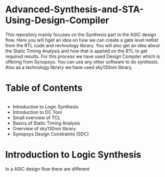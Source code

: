# Advanced-Synthesis-and-STA-Using-Design-Compiler
This repository mainly focuses on the Synthesis part in the ASIC design flow. Here you will hget an idea on how we can create a gate level netlist from the RTL code and rechnology library. You will also get an idea about the Static Timing Analysis and how that is applied on the RTL to get required results.
For this process we have used Design Compiler which is offering from Synopsys. You can use any other software to do synthesis. Also as a technology library we have used sky130nm library.

# Table of Contents <h6>
* Introduction to Logic Synthesis
* Introduction to DC Tool
* Small overview of TCL
* Basics of Static Timing Analysis
* Overview of sky130nm library
* Synopsys Design Constraints (SDC)

# Introduction to Logic Synthesis
In a ASIC design flow there are different 
